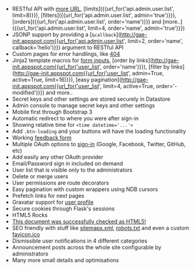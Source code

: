 * RESTful API with [more URL](<{{url_for('api.admin.user.list')}}>), [limits]({{url_for('api.admin.user.list', limit=8)}}), [filters]({{url_for('api.admin.user.list', admin='true')}}), [orders]({{url_for('api.admin.user.list', order='name')}}) and [more..]({{url_for('api.admin.user.list', limit=4, order='name', admin='true')}})
* JSONP support by providing a [`&callback`](http://gae-init.appspot.com{{url_for('api.admin.user.list', limit=2, order='name', callback='hello')}}) argument to RESTful API
* Custom pages for error handlings, like [404](/404)
* Jinja2 template macros for [form inputs](<{{url_for('feedback')}}>), [order by links](http://gae-init.appspot.com{{url_for('user_list', order='name')}}), [filter by links](http://gae-init.appspot.com{{url_for('user_list', admin=True, active=True, limit=16)}}), [easy pagination](http://gae-init.appspot.com{{url_for('user_list', limit=4, active=True, order='-modified')}}) and more..
* Secret keys and other settings are stored securely in Datastore
* Admin console to manage secret keys and other settings
* Mobile first through Bootstrap 3
* Automatic redirect to where you were after sign-in
* Showing relative time for `<time datetime='...'>`
* Add `.btn-loading` and your buttons will have the loading functionality
* Working [feedback form](<{{url_for('feedback')}}>)
* Multiple OAuth options to [sign-in](https://gae-init.appspot.com/signin/) (Google, Facebook, Twitter, GitHub, etc)
* Add easily any other OAuth provider
* Email/Password sign in included on demand
* User list that is visible only to the administrators
* Delete or merge users
* User permissions are route decorators
* Easy pagination with custom wrappers using NDB cursors
* Prefetch links for next pages
* Gravatar support for [user profile](<{{url_for('profile')}}>)
* Secure cookies through Flask's sessions
* HTML5 Rocks
* [This document was successfully checked as HTML5!](http://validator.w3.org/check?verbose=1&uri={{request.host_url[:-1]}}{{request.path}})
* SEO friendly with stuff like [sitemaps.xml](<{{url_for('sitemap')}}>), [robots.txt](/robots.txt) and even a custom [favicon.ico](/favicon.ico)
* Dismissible user notifications in 4 different categories
* Announcement posts across the whole site configurable by administrators
* Many more small details and optimisations
